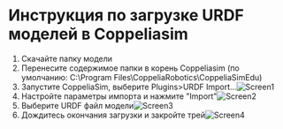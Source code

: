 # Инструкция по загрузке URDF моделей в Coppeliasim

1. Cкачайте папку модели
2. Перенесите содержимое папки в корень Coppeliasim (по умолчанию: C:\Program Files\CoppeliaRobotics\CoppeliaSimEdu)
3. Запустите CoppeliaSim, выберите Plugins>URDF Import...![Screen1](C:\Users\RomanSanych\Documents\GitHub\PyCoppeliaSim\URDF_Models\Screen1.png)
4. Настройте параметры импорта и нажмите "Import"![Screen2](C:\Users\RomanSanych\Documents\GitHub\PyCoppeliaSim\URDF_Models\Screen2.png)
5. Выберите URDF файл модели![Screen3](C:\Users\RomanSanych\Documents\GitHub\PyCoppeliaSim\URDF_Models\Screen3.png)
6. Дождитесь окончания загрузки и закройте трей![Screen4](C:\Users\RomanSanych\Documents\GitHub\PyCoppeliaSim\URDF_Models\Screen4.png)

